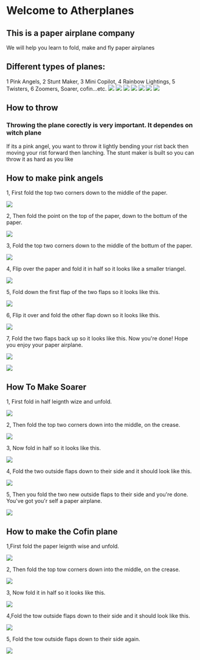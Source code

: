 # Welcome to Atherplanes
## This is a paper airplane company
We will help you learn to fold, make and fly paper airplanes
## Different types of planes:
1 Pink Angels, 2 Stunt Maker, 3 Mini Copilot, 4 Rainbow Lightings, 5 Twisters, 6 Zoomers, Soarer, cofin...etc.
![](./IMG_2440.JPG) ![](./IMG_2454.JPG) ![](./IMG_2451.JPG) ![](./IMG_2447.JPG) ![](./image0.jpeg) ![](./image1.jpeg) 
![](./IMG_2522) 
## How to throw
### Throwing the plane corectly is very important. It dependes on witch plane
If its a pink angel, you want to throw it lightly bending your rist back then moving your rist forward then lanching.                 The stunt maker is built so you can throw it as hard as you like

## How to make pink angels

1, First fold the top two corners down to the middle of the paper.

![](./IMG_2503.JPG)

2, Then fold the point on the top of the paper, down to the bottum of the paper.

![](./IMG_2504.JPG)

3, Fold the top two corners down to the middle of the bottum of the paper.

![](./IMG_2506.JPG)

4, Flip over the paper and fold it in half so it looks like a smaller triangel.

![](./IMG_2517.JPG)

5, Fold down the first flap of the two flaps so it looks like this.

![](./IMG_2519.JPG)

6, Flip it over and fold the other flap down so it looks like this.

![](./IMG_2526.JPG)

7, Fold the two flaps back up so it looks like this. Now you're done! Hope you enjoy your paper airplane.

![](./IMG_2529.JPG)

![](./IMG_2530.JPG)


## How To Make Soarer

1, First fold in half leignth wize and unfold.

![](./IMG_2533.JPG)

2, Then fold the top two corners down into the middle, on the crease.

![](./IMG_2538.JPG)

3, Now fold in half so it looks like this.

![](./IMG_2560.JPG)

4, Fold the two outside flaps down to their side and it should look like this.

![](./IMG_2566.JPG)

5, Then you fold the two new outside flaps to their side and you're done. You've got you'r self a paper airplane.

![](./IMG_2568.jpg)

## How to make the Cofin plane

1,First fold the paper leignth wise and unfold.

![](./IMG_2571.jpg)

2, Then fold the top tow corners down into the middle, on the crease.

![](./IMG_2580.jpg)

3, Now fold it in half so it looks like this.

![](./IMG_2582.jpg)

4,Fold the tow outside flaps down to their side and it should look like this.

![](./IMG_2566.JPG)

5, Fold the tow outside flaps down to their side again.

![](./IMG_2585.jpg)





























